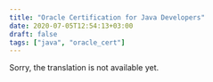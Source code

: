 ```yaml
---
title: "Oracle Certification for Java Developers"
date: 2020-07-05T12:54:13+03:00
draft: false
tags: ["java", "oracle_cert"]
---
```


​​Sorry, the translation is not available yet.
